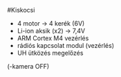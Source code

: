 #Kiskocsi
 - 4 motor -> 4 kerék (6V)
 - Li-ion aksik (x2) -> 7,4V
 - ARM Cortex M4 vezérlés
 - rádiós kapcsolat modul (vezérlés)
 - UH ütközés megelőzés

(-kamera OFF) 
